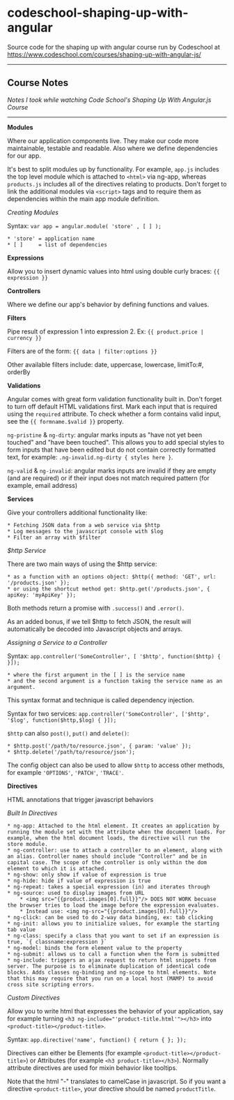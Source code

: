 codeschool-shaping-up-with-angular
==================================

Source code for the shaping up with angular course run by Codeschool at https://www.codeschool.com/courses/shaping-up-with-angular-js/


---

## Course Notes

*Notes I took while watching Code School's Shaping Up With Angular.js Course*

---

**Modules**

Where our application components live. They make our code more maintainable, testable and readable. Also where we define dependencies for our app.

It's best to split modules up by functionality. For example, `app.js` includes the top level module which is attached to `<html>` via ng-app, whereas `products.js` includes all of the directives relating to products. Don't forget to link the additional modules via `<script>` tags and to require them as dependencies within the main app module definition. 

*Creating Modules*
    
Syntax: `var app = angular.module( 'store' , [ ] );`
    
    * 'store' = application name
    * [ ]     = list of dependencies

**Expressions**

Allow you to insert dynamic values into html using double curly braces: `{{ expression }}`

**Controllers**

Where we define our app's behavior by defining functions and values. 

**Filters**

Pipe result of expression 1 into expression 2. Ex: `{{ product.price | currency }}`

Filters are of the form: `{{ data | filter:options }}`

Other available filters include: date, uppercase, lowercase, limitTo:#, orderBy

**Validations**

Angular comes with great form validation functionality built in. Don't forget to turn off default HTML validations first. Mark each input that is required using the `required` attribute. To check whether a form contains valid input, see the `{{ formname.$valid }}` property.

`ng-pristine` & `ng-dirty`: angular marks inputs as "have not yet been touched" and "have been touched". This allows you to add special styles to form inputs that have been edited but do not contain correctly formatted text, for example: `.ng-invalid.ng-dirty { styles here }`.

`ng-valid` & `ng-invalid`: angular marks inputs are invalid if they are empty (and are required) or if their input does not match required pattern (for example, email address)

**Services**

Give your controllers additional functionality like:
    
    * Fetching JSON data from a web service via $http
    * Log messages to the javascript console with $log
    * Filter an array with $filter

*$http Service*
        
There are two main ways of using the $http service:

    * as a function with an options object: $http({ method: 'GET', url: '/products.json' });
    * or using the shortcut method get: $http.get('/products.json', { apiKey: 'myApiKey' });
        
Both methods return a promise with `.success()` and `.error()`.

As an added bonus, if we tell $http to fetch JSON, the result will automatically be decoded into Javascript objects and arrays.

*Assigning a Service to a Controller*

Syntax: `app.controller('SomeController', [ '$http', function($http) { }]);` 

    * where the first argument in the [ ] is the service name
    * and the second argument is a function taking the service name as an argument. 

This syntax format and technique is called dependency injection. 

Syntax for two services: `app.controller('SomeController', ['$http', '$log', function($http,$log) { }]);`

`$http` can also `post()`, `put()` and `delete()`:
    
    * $http.post('/path/to/resource.json', { param: 'value' });
    * $http.delete('/path/to/resource/json');

The config object can also be used to allow `$http` to access other methods, for example `'OPTIONS'`, `'PATCH'`, `'TRACE'`.

**Directives**

HTML annotations that trigger javascript behaviors

*Built In Directives*
    
    * ng-app: Attached to the html element. It creates an application by running the module set with the attribute when the document loads. For example, when the html document loads, the directive will run the store module.
    * ng-controller: use to attach a controller to an element, along with an alias. Controller names should include "Controller" and be in capital case. The scope of the controller is only within the dom element to which it is attached.
    * ng-show: only show if value of expression is true
    * ng-hide: hide if value of expression is true
    * ng-repeat: takes a special expression (in) and iterates through
    * ng-source: used to display images from URL
        * <img src="{{product.images[0].full}}"/> DOES NOT WORK becuase the browser tries to load the image before the expression evaluates.
        * Instead use: <img ng-src="{{product.images[0].full}}"/>
    * ng-click: can be used to do 2-way data binding, ex: tab clicking
    * ng-init: allows you to initialize values, for example the starting tab value
    * ng-class: specify a class that you want to set if an expression is true, `{ classname:expression }`
    * ng-model: binds the form element value to the property
    * ng-submit: allows us to call a function when the form is submitted
    * ng-include: triggers an ajax request to return html snippets from server. The purpose is to eliminate duplication of identical code blocks. Adds classes ng-binding and ng-scope to html elements. Note that this may require that you run on a local host (MAMP) to avoid cross site scripting errors. 

*Custom Directives*

Allow you to write html that expresses the behavior of your application, say for example turning `<h3 ng-include="'product-title.html'"></h3>` into `<product-title></product-title>`.

Syntax: `app.directive('name', function() { return { }; });`

Directives can either be Elements (for example `<product-title></product-title>`) or Attributes (for example `<h3 product-title></h3>`). Normally attribute directives are used for mixin behavior like tooltips.

Note that the html "-" translates to camelCase in javascript. So if you want a directive `<product-title>`, your directive should be named `productTitle`.
